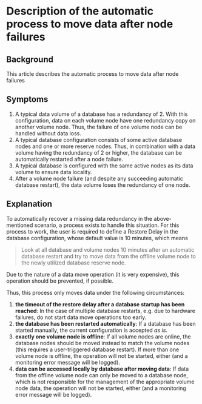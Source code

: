 # Description of the automatic process to move data after node failures 
## Background

This article describes the automatic process to move data after node failures

## Symptoms

1. A typical data volume of a database has a redundancy of 2. With this configuration, data on each volume node have one redundancy copy on another volume node. Thus, the failure of one volume node can be handled without data loss.
2. A typical database configuration consists of some active database nodes and one or more reserve nodes. Thus, in combination with a data volume having the redundancy of 2 or higher, the database can be automatically restarted after a node failure.
3. A typical database is configured with the same active nodes as its data volume to ensure data locality.
4. After a volume node failure (and despite any succeeding automatic database restart), the data volume loses the redundancy of one node.

## Explanation

To automatically recover a missing data redundancy in the above-mentioned scenario, a process exists to handle this situation. For this process to work, the user is required to define a Restore Delay in the database configuration, whose default value is 10 minutes, which means


>  Look at all database and volume nodes 10 minutes after an automatic database restart and try to move data from the offline volume node to the newly utilized database reserve node.
> 
>  

Due to the nature of a data move operation (it is very expensive), this operation should be prevented, if possible.

Thus, this process only moves data under the following circumstances:

1. **the timeout of the restore delay after a database startup has been reached**: In the case of multiple database restarts, e.g. due to hardware failures, do not start data move operations too early.
2. **the database has been restarted automatically**: If a database has been started manually, the current configuration is accepted *as is*.
3. **exactly one volume node is offline**: If all volume nodes are online, the database nodes should be moved instead to match the volume nodes (this requires a user-triggered database restart). If more than one volume node is offline, the operation will not be started, either (and a monitoring error message will be logged).
4. **data can be accessed locally by database after moving data**: If data from the offline volume node can only be moved to a database node, which is not responsible for the management of the appropriate volume node data, the operation will not be started, either (and a monitoring error message will be logged).
